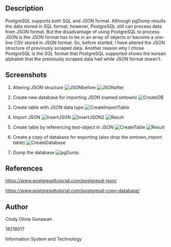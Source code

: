 ## Description
PostgreSQL supports both SQL and JSON format. Although pgDump results the data stored in SQL format, however, PostgreSQL still can process data from JSON format. But the disadvantage of using PostgreSQL to process JSON is the JSON format has to be in an array of objects or become a one-line CSV stored in JSON format. So, before started, I have altered the JSON structure of previously scraped data. Another reason why I chose PostgreSQL is the SQL format that PostgreSQL supported shows the korean alphabet that the previously scraped data had while JSON format doesn't.

## Screenshots
1. Altering JSON structure
![JSONbefore](/screenshot/altering_json1.png)
![JSONafter](/screenshot/altering_json2.png)

2. Create new database for importing JSON (named smtown)
![CreateDB](/screenshot/create_database.png)

3. Create table with JSON data type
![CreateImportTable](/screenshot/create_table_for_import.png)

4. Import JSON
![InsertJSON](/screenshot/copying_json1.png)
![InsertJSON2](/screenshot/copying_json2.png)
![Result](/screenshot/querying_json_table.png)

5. Create table by referencing text-object in JSON
![CreateTable](/screenshot/copy_json_to_sql.png)
![Result](/screenshot/querying_final_sql.png)

6. Create a copy of database for exporting (also drop the smtown_import table)
![CreateDatabase](/screenshot/copy_database.png)

7. Dump the database
![pgDump](/screenshot/dump.png)

## References
https://www.postgresqltutorial.com/postgresql-json/

https://www.postgresqltutorial.com/postgresql-copy-database/


## Author
Cindy Olivia Gunawan

18218017

Information System and Technology
